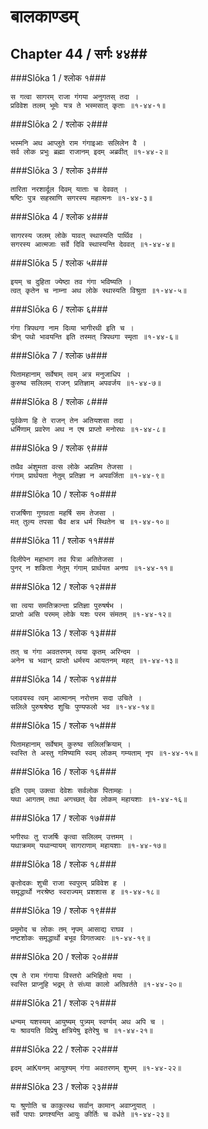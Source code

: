 बालकाण्डम्
===============================


## Chapter 44  / सर्गः ४४##


###Slōka 1 / श्लोक १###


    स गत्वा सागरम् राजा गंगया अनुगतस् तदा ।
    प्रविवेश तलम् भूमेः यत्र ते भस्मसात् कृताः ॥१-४४-१॥


###Slōka 2 / श्लोक २###


    भस्मनि अथ आप्लुते राम गंगाइआः सलिलेन वै ।
    सर्व लोक प्रभुः ब्रह्मा राजानम् इदम् अब्रवीत् ॥१-४४-२॥


###Slōka 3 / श्लोक ३###


    तारिता नरशार्दूल दिवम् याताः च देववत् ।
    षष्टिः पुत्र सहस्राणि सगरस्य महात्मनः ॥१-४४-३॥


###Slōka 4 / श्लोक ४###


    सागरस्य जलम् लोके यावत् स्थास्यति पार्थिव ।
    सगरस्य आत्मजाः सर्वे दिवि स्थास्यन्ति देववत् ॥१-४४-४॥


###Slōka 5 / श्लोक ५###


    इयम् च दुहिता ज्येष्ठा तव गंगा भविष्यति ।
    त्वत् कृतेन च नाम्ना अथ लोके स्थास्यति विश्रुता ॥१-४४-५॥


###Slōka 6 / श्लोक ६###


    गंगा त्रिपथगा नाम दिव्या भागीरथी इति च ।
    त्रीन् पथो भावयन्ति इति तस्मत् त्रिपथगा स्मृता ॥१-४४-६॥


###Slōka 7 / श्लोक ७###


    पितामहानाम् सर्वेषाम् त्वम् अत्र मनुजाधिप ।
    कुरुष्व सलिलम् राजन् प्रतिज्ञाम् अपवर्जय ॥१-४४-७॥


###Slōka 8 / श्लोक ८###


    पूर्वकेण हि ते राजन् तेन अतियशसा तदा ।
    धर्मिणाम् प्रवरेण अथ न एष प्राप्तो मनोरथः ॥१-४४-८॥


###Slōka 9 / श्लोक ९###


    तथैव अंशुमता वत्स लोके अप्रतिम तेजसा ।
    गंगाम् प्रार्थयता नेतुम् प्रतिज्ञा न अपवर्जिता ॥१-४४-९॥


###Slōka 10 / श्लोक १०###


    राजर्षिणा गुणवता महर्षि सम तेजसा ।
    मत् तुल्य तपसा चैव क्षत्र धर्म स्थितेन च ॥१-४४-१०॥


###Slōka 11 / श्लोक ११###


    दिलीपेन महाभाग तव पित्रा अतितेजसा ।
    पुनर् न शकिता नेतुम् गंगाम् प्रार्थयत अनघ ॥१-४४-११॥


###Slōka 12 / श्लोक १२###


    सा त्वया समतिक्रान्ता प्रतिज्ञा पुरुषर्षभ ।
    प्राप्तो असि परमम् लोके यशः परम संमतम् ॥१-४४-१२॥


###Slōka 13 / श्लोक १३###


    तत् च गंगा अवतरणम् त्वया कृतम् अरिन्दम ।
    अनेन च भवान् प्राप्तो धर्मस्य आयतनम् महत् ॥१-४४-१३॥


###Slōka 14 / श्लोक १४###


    प्लावयस्व त्वम् आत्मानम् नरोत्तम सदा उचिते ।
    सलिले पुरुषश्रेष्ठ शुचिः पुण्यफलो भव ॥१-४४-१४॥


###Slōka 15 / श्लोक १५###


    पितामहानाम् सर्वेषाम् कुरुष्व सलिलक्रियाम् ।
    स्वस्ति ते अस्तु गमिष्यामि स्वम् लोकम् गम्यताम् नृप ॥१-४४-१५॥


###Slōka 16 / श्लोक १६###


    इति एवम् उक्त्वा देवेशः सर्वलोक पितामहः ।
    यथा आगतम् तथा अगच्छत् देव लोकम् महायशाः ॥१-४४-१६॥


###Slōka 17 / श्लोक १७###


    भगीरथः तु राजर्षिः कृत्वा सलिलम् उत्तमम् ।
    यथाक्रमम् यथान्यायम् सागराणाम् महायशाः ॥१-४४-१७॥


###Slōka 18 / श्लोक १८###


    कृतोदकः शुची राजा स्वपुरम् प्रविवेश ह ।
    समृद्धार्थो नरश्रेष्ठ स्वराज्यम् प्रशशास ह ॥१-४४-१८॥


###Slōka 19 / श्लोक १९###


    प्रमुमोद च लोकः तम् नृपम् आसाद्य राघव ।
    नष्टशोकः समृद्धार्थो बभूव विगतज्वरः ॥१-४४-१९॥


###Slōka 20 / श्लोक २०###


    एष ते राम गंगाया विस्तरो अभिहितो मया ।
    स्वस्ति प्राप्नुहि भद्रम् ते संध्या कालो अतिवर्तते ॥१-४४-२०॥


###Slōka 21 / श्लोक २१###


    धन्यम् यशस्यम् आयुष्यम् पुत्र्यम् स्वर्ग्यम् अथ अपि च ।
    यः श्रावयति विप्रेषु क्षत्रियेषु इतेरेषु च ॥१-४४-२१॥


###Slōka 22 / श्लोक २२###


    इदम् आKयनम् आयुश्यम् गंगा अवतरणम् शुभम् ॥१-४४-२२॥


###Slōka 23 / श्लोक २३###


    यः श्रुणोति च काकुत्स्थ सर्वान् कामान् अवाप्नुयात् ।
    सर्वे पापाः प्रणश्यन्ति आयुः कीर्तिः च वर्धते ॥१-४४-२३॥


